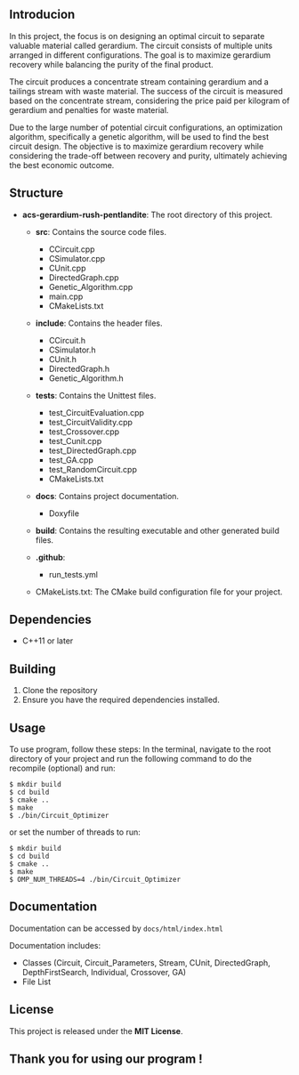 ## Introducion
In this project, the focus is on designing an optimal circuit to separate valuable material called gerardium. The circuit consists of multiple units arranged in different configurations. The goal is to maximize gerardium recovery while balancing the purity of the final product.

The circuit produces a concentrate stream containing gerardium and a tailings stream with waste material. The success of the circuit is measured based on the concentrate stream, considering the price paid per kilogram of gerardium and penalties for waste material.

Due to the large number of potential circuit configurations, an optimization algorithm, specifically a genetic algorithm, will be used to find the best circuit design. The objective is to maximize gerardium recovery while considering the trade-off between recovery and purity, ultimately achieving the best economic outcome.

## Structure
- **acs-gerardium-rush-pentlandite**: The root directory of this project.
    - **src**: Contains the source code files.
        - CCircuit.cpp
        - CSimulator.cpp
        - CUnit.cpp
        - DirectedGraph.cpp
        - Genetic_Algorithm.cpp
        - main.cpp
        - CMakeLists.txt

    - **include**: Contains the header files.
        - CCircuit.h
        - CSimulator.h
        - CUnit.h
        - DirectedGraph.h
        - Genetic_Algorithm.h

    - **tests**: Contains the Unittest files.
        - test_CircuitEvaluation.cpp
        - test_CircuitValidity.cpp
        - test_Crossover.cpp
        - test_Cunit.cpp
        - test_DirectedGraph.cpp
        - test_GA.cpp
        - test_RandomCircuit.cpp
        - CMakeLists.txt

    - **docs**: Contains project documentation.
        - Doxyfile

    - **build**: Contains the resulting executable and other generated build files.

    - **.github**:
        - run_tests.yml

    - CMakeLists.txt: The CMake build configuration file for your project.

## Dependencies
- C++11 or later

## Building
1. Clone the repository
2. Ensure you have the required dependencies installed.

## Usage
To use program, follow these steps:
In the terminal, navigate to the root directory of your project and run the following command to do the recompile (optional) and run:
```
$ mkdir build
$ cd build
$ cmake ..
$ make
$ ./bin/Circuit_Optimizer
```
or set the number of threads to run:
```
$ mkdir build
$ cd build
$ cmake ..
$ make
$ OMP_NUM_THREADS=4 ./bin/Circuit_Optimizer
```

## Documentation
Documentation can be accessed by `docs/html/index.html`

Documentation includes: 
- Classes (Circuit, Circuit_Parameters, Stream, CUnit, DirectedGraph, DepthFirstSearch, Individual, Crossover, GA)
- File List

## License
This project is released under the **MIT License**.

## Thank you for using our program ! 

